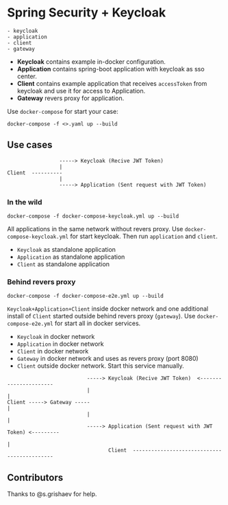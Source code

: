 # Spring Security + Keycloak

```
- keycloak
- application
- client
- gateway
``` 

- **Keycloak** contains example in-docker configuration. 
- **Application** contains spring-boot application with keycloak as sso center.
- **Client** contains example application that receives `accessToken` from keycloak and use it for access to Application.
- **Gateway** revers proxy for application.

Use `docker-compose` for start your case:
```
docker-compose -f <>.yaml up --build
```

## Use cases

```
                 -----> Keycloak (Recive JWT Token)
                 |
Client  ----------
                 |
                 -----> Application (Sent request with JWT Token)

```

### In the wild

```
docker-compose -f docker-compose-keycloak.yml up --build
```

All applications in the same network without revers proxy. Use `docker-compose-keycloak.yml` for start keycloak. Then run `application` and `client`.
- `Keycloak` as standalone application
- `Application` as standalone application
- `Client` as standalone application

### Behind revers proxy

```
docker-compose -f docker-compose-e2e.yml up --build
```

`Keycloak+Application+Client` inside docker network and one additional install of `Client` started outside behind revers proxy (`gateway`). Use `docker-compose-e2e.yml` for start all in docker services. 

- `Keycloak` in docker network
- `Application` in docker network
- `Client` in docker network
- `Gateway` in docker network and uses as revers proxy (port 8080)
- `Client` outside docker network. Start this service manually.

```
                          -----> Keycloak (Recive JWT Token)  <----------------------
                          |                                                         |
Client -----> Gateway -----                                                         |
                          |                                                         |
                          -----> Application (Sent request with JWT Token) <---------
                                                                                    |
                                 Client  -------------------------------------------- 

```

## Contributors

Thanks to @s.grishaev for help. 
